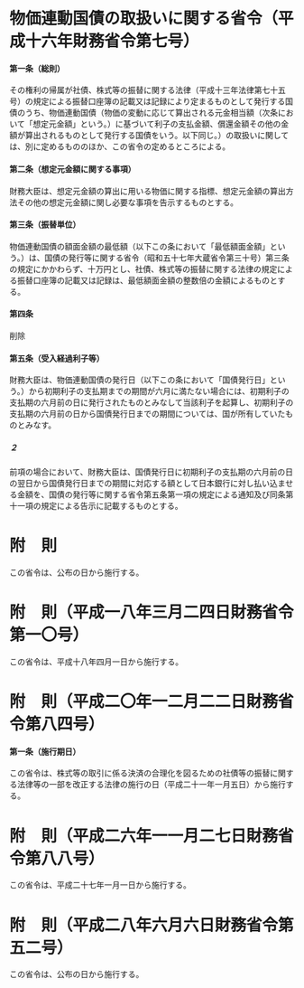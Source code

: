 # 物価連動国債の取扱いに関する省令（平成十六年財務省令第七号）
#### 第一条（総則）
その権利の帰属が社債、株式等の振替に関する法律（平成十三年法律第七十五号）の規定による振替口座簿の記載又は記録により定まるものとして発行する国債のうち、物価連動国債（物価の変動に応じて算出される元金相当額（次条において「想定元金額」という。）に基づいて利子の支払金額、償還金額その他の金額が算出されるものとして発行する国債をいう。以下同じ。）の取扱いに関しては、別に定めるもののほか、この省令の定めるところによる。
#### 第二条（想定元金額に関する事項）
財務大臣は、想定元金額の算出に用いる物価に関する指標、想定元金額の算出方法その他の想定元金額に関し必要な事項を告示するものとする。
#### 第三条（振替単位）
物価連動国債の額面金額の最低額（以下この条において「最低額面金額」という。）は、国債の発行等に関する省令（昭和五十七年大蔵省令第三十号）第三条の規定にかかわらず、十万円とし、社債、株式等の振替に関する法律の規定による振替口座簿の記載又は記録は、最低額面金額の整数倍の金額によるものとする。
#### 第四条
削除
#### 第五条（受入経過利子等）
財務大臣は、物価連動国債の発行日（以下この条において「国債発行日」という。）から初期利子の支払期までの期間が六月に満たない場合には、初期利子の支払期の六月前の日に発行されたものとみなして当該利子を起算し、初期利子の支払期の六月前の日から国債発行日までの期間については、国が所有していたものとみなす。
##### ２
前項の場合において、財務大臣は、国債発行日に初期利子の支払期の六月前の日の翌日から国債発行日までの期間に対応する額として日本銀行に対し払い込ませる金額を、国債の発行等に関する省令第五条第一項の規定による通知及び同条第十一項の規定による告示に記載するものとする。
# 附　則
この省令は、公布の日から施行する。
# 附　則（平成一八年三月二四日財務省令第一〇号）
この省令は、平成十八年四月一日から施行する。
# 附　則（平成二〇年一二月二二日財務省令第八四号）
#### 第一条（施行期日）
この省令は、株式等の取引に係る決済の合理化を図るための社債等の振替に関する法律等の一部を改正する法律の施行の日（平成二十一年一月五日）から施行する。
# 附　則（平成二六年一一月二七日財務省令第八八号）
この省令は、平成二十七年一月一日から施行する。
# 附　則（平成二八年六月六日財務省令第五二号）
この省令は、公布の日から施行する。
